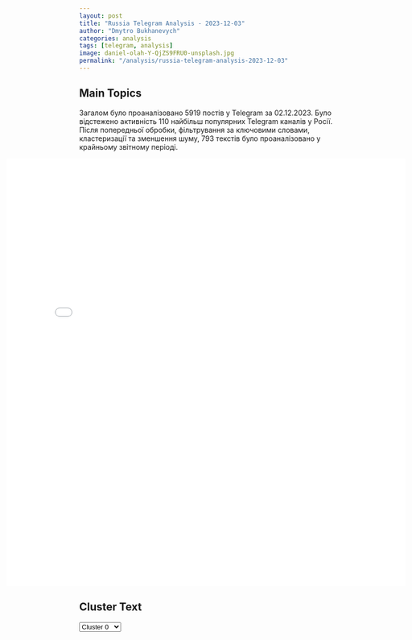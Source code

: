 ```yaml
---
layout: post
title: "Russia Telegram Analysis - 2023-12-03"
author: "Dmytro Bukhanevych"
categories: analysis
tags: [telegram, analysis]
image: daniel-olah-Y-QjZS9FRU0-unsplash.jpg
permalink: "/analysis/russia-telegram-analysis-2023-12-03"
---
```


<style>
    /* Adjusting iframe-container styles */
    .wide-iframe-container {
        width: calc(100% + 30vw);  /* Extending the width */
        margin-left: -15vw;       /* Negative margin to push to the left */
        overflow: hidden;         /* In case the iframe content spills over */
    }

    .wide-iframe-container iframe {
        width: 100%;  /* Making the iframe take the full width of its container */
        border: none; /* Removing any borders from the iframe */
    }

    /* Toggle mechanism */
    .hidden {
        display: none;
    }
    
    .show-content-target:checked + .show-content {
        display: block;
    }
</style>

<h2>Main Topics</h2>
<p>Загалом було проаналізовано 5919 постів у Telegram за 02.12.2023. Було відстежено активність 110 найбільш популярних Telegram каналів у Росії. Після попередньої обробки, фільтрування за ключовими словами, кластеризації та зменшення шуму, 793 текстів було проаналізовано у крайньому звітному періоді.</p>
<!-- Embedding Main Plotly Visualization -->
<div class="wide-iframe-container">
    <iframe src="{{site.baseurl}}/visualizations/2023-12-03/fig_topics_time.html" height="850"></iframe>
</div>


<h2>Cluster Text</h2>

<!-- Dropdown to select a cluster -->
<select id="clusterSelector" onchange="displayClusterText()">
<option value="0">Cluster 0</option><option value="1">Cluster 1</option><option value="2">Cluster 2</option><option value="3">Cluster 3</option><option value="4">Cluster 4</option><option value="5">Cluster 5</option><option value="6">Cluster 6</option><option value="7">Cluster 7</option><option value="8">Cluster 8</option><option value="9">Cluster 9</option><option value="10">Cluster 10</option><option value="11">Cluster 11</option><option value="12">Cluster 12</option><option value="13">Cluster 13</option><option value="14">Cluster 14</option><option value="15">Cluster 15</option><option value="16">Cluster 16</option>
</select>

<!-- Display area for the selected cluster's text -->
<div id="clusterTextDisplay" class="hidden"></div>

<script type="text/javascript">
    var clusterDetails = {"0": "<b>Total Posts:</b> 91<br><b>Date:</b> 2023-12-02 11:05:17+00:00<br><b>Author:</b> cbpub<br><b>Link:</b> https://t.me/s/Cbpub/45693<br><b>Subscribers:</b> 621906<br><b>Text:</b> \u0422\u0435\u043a\u0441\u0442: \u0417\u0440\u0430\u0434\u0430. \u0412\u0441\u0435 \u0431\u043e\u043b\u044c\u0448\u0435 \u0440\u0430\u0437\u0433\u043e\u0432\u043e\u0440\u043e\u0432 \u043e \u043f\u0435\u0440\u0435\u0433\u043e\u0432\u043e\u0440\u0430\u0445, \u0438 \u0432\u0441\u0435 \u0431\u043e\u043b\u044c\u0448\u0435 \u0432\u043e\u043f\u0440\u043e\u0441\u043e\u0432 \u043a \u0443\u043a\u0440\u0430\u0438\u043d\u0441\u043a\u043e\u0439 \u0432\u043b\u0430\u0441\u0442\u0438. \u041a\u0430\u043a \u043e\u043a\u0430\u0437\u0430\u043b\u043e\u0441\u044c \u0434\u043e \u043d\u0430\u0447\u0430\u043b\u043e \u043a\u043e\u043d\u0442\u0440\u043d\u0430\u0441\u0442\u0443\u043f\u043b\u0435\u043d\u0438\u0435, \u0423\u043a\u0440\u0430\u0438\u043d\u0435 \u043f\u0440\u0435\u0434\u043b\u0430\u0433\u0430\u043b\u0438 \u043e\u0447\u0435\u043d\u044c \u0441\u043b\u0430\u0434\u043a\u0438\u0435 \u0443\u0441\u043b\u043e\u0432\u0438\u044f \u0432 \u043f\u0435\u0440\u0435\u0433\u043e\u0432\u043e\u0440\u0430\u0445. \u041d\u043e \u0417\u0435\u043b\u0435\u043d\u0441\u043a\u0438\u0439  \u043f\u043e\u0432\u0435\u0440\u0438\u043b \u0432 \u0441\u0435\u0431\u044f \u0438 \u043e\u0442 \u0432\u0441\u0435\u0433\u043e \u043e\u0442\u043a\u0430\u0437\u0430\u043b\u0441\u044f. \u0418 \u0442\u0435\u043f\u0435\u0440\u044c \u043f\u043e\u0441\u043b\u0435 \u043e\u0433\u0440\u043e\u043c\u043d\u044b\u0445 \u043f\u043e\u0442\u0435\u0440\u044c \u0412\u0421\u0423,  \u043f\u043e\u0437\u0438\u0446\u0438\u0438 \u0432 \u043f\u0435\u0440\u0435\u0433\u043e\u0432\u043e\u0440\u0430\u0445 \u043f\u0440\u043e\u0441\u0435\u043b\u0438 \u0432 \u0440\u0430\u0437\u044b. \u0427\u0442\u043e \u0442\u0443\u0442 \u0441\u043a\u0430\u0437\u0430\u0442\u044c , \u0417\u0435\u043b\u0435\u043d\u0441\u043a\u0438\u0439 \u043e\u0434\u043d\u043e\u0437\u043d\u0430\u0447\u043d\u043e \"\u0433\u0435\u043d\u0438\u0439\"", "1": "<b>Total Posts:</b> 49<br><b>Date:</b> 2023-12-02 02:40:34+00:00<br><b>Author:</b> solovievlive<br><b>Link:</b> https://t.me/s/SolovievLive/225297<br><b>Subscribers:</b> 1282762<br><b>Text:</b> \u0422\u0435\u043a\u0441\u0442: \u2757\ufe0f\u0420\u0430\u0441\u0447\u0435\u0442 \u043f\u0440\u043e\u0442\u0438\u0432\u043e\u0442\u0430\u043d\u043a\u043e\u0432\u043e\u0433\u043e \u043e\u0440\u0443\u0434\u0438\u044f \u00ab\u0420\u0430\u043f\u0438\u0440\u0430\u00bb \u0443\u043d\u0438\u0447\u0442\u043e\u0436\u0438\u043b \u0437\u0430\u043c\u0430\u0441\u043a\u0438\u0440\u043e\u0432\u0430\u043d\u043d\u044b\u0439 \u043e\u043f\u043e\u0440\u043d\u044b\u0439 \u043f\u0443\u043d\u043a\u0442 \u0412\u0421\u0423 \u043d\u0430 \u041a\u0443\u043f\u044f\u043d\u0441\u043a\u043e\u043c \u043d\u0430\u043f\u0440\u0430\u0432\u043b\u0435\u043d\u0438\u0438\u0412\u043e\u0435\u043d\u043d\u043e\u0441\u043b\u0443\u0436\u0430\u0449\u0438\u0435 \u0440\u0430\u0437\u0432\u0435\u0434\u044b\u0432\u0430\u0442\u0435\u043b\u044c\u043d\u044b\u0445 \u043f\u043e\u0434\u0440\u0430\u0437\u0434\u0435\u043b\u0435\u043d\u0438\u0439 \u0433\u0440\u0443\u043f\u043f\u0438\u0440\u043e\u0432\u043a\u0438 \u0432\u043e\u0439\u0441\u043a \u00ab\u0417\u0430\u043f\u0430\u0434\u00bb \u043f\u0440\u0438 \u043f\u043e\u043c\u043e\u0449\u0438 \u0431\u0435\u0441\u043f\u0438\u043b\u043e\u0442\u043d\u044b\u0445 \u043b\u0435\u0442\u0430\u0442\u0435\u043b\u044c\u043d\u044b\u0445 \u0430\u043f\u043f\u0430\u0440\u0430\u0442\u043e\u0432 \u043e\u0431\u043d\u0430\u0440\u0443\u0436\u0438\u043b\u0438 \u0443\u043a\u0440\u0435\u043f\u043b\u0435\u043d\u0438\u044f \u043f\u0440\u043e\u0442\u0438\u0432\u043d\u0438\u043a\u0430.\u0410\u0440\u0442\u0438\u043b\u043b\u0435\u0440\u0438\u0441\u0442\u044b \u043f\u0440\u043e\u0438\u0437\u0432\u0435\u043b\u0438 \u0441\u0435\u0440\u0438\u044e \u0432\u044b\u0441\u0442\u0440\u0435\u043b\u043e\u0432, \u0432 \u0445\u043e\u0434\u0435 \u043a\u043e\u0442\u043e\u0440\u043e\u0439 \u043e\u043f\u043e\u0440\u043d\u044b\u0439 \u043f\u0443\u043d\u043a\u0442 \u043f\u0440\u043e\u0442\u0438\u0432\u043d\u0438\u043a\u0430 \u0431\u044b\u043b \u0443\u043d\u0438\u0447\u0442\u043e\u0436\u0435\u043d.", "2": "<b>Total Posts:</b> 26<br><b>Date:</b> 2023-12-02 12:33:35+00:00<br><b>Author:</b> tvrain<br><b>Link:</b> https://t.me/s/tvrain/72651<br><b>Subscribers:</b> 414918<br><b>Text:</b> \u0422\u0435\u043a\u0441\u0442: \u0412\u043a\u043b\u044e\u0447\u0430\u0439\u0442\u0435 \u0414\u043e\u0436\u0434\u044c. \u041d\u043e\u0432\u043e\u0441\u0442\u0438 \u0441\u0443\u0431\u0431\u043e\u0442\u044b \u0440\u0430\u0441\u0441\u043a\u0430\u0437\u0430\u043b\u0430 \u0412\u0430\u043b\u0435\u0440\u0438\u044f \u0420\u0430\u0442\u043d\u0438\u043a\u043e\u0432\u0430. \u0412 \u044d\u0442\u043e\u043c \u0432\u044b\u043f\u0443\u0441\u043a\u0435:\ud83d\udd39\u0412\u043b\u0430\u0434\u0438\u043c\u0438\u0440 \u041f\u0443\u0442\u0438\u043d \u0432\u043a\u043b\u044e\u0447\u0438\u043b \u0432 \u0441\u043e\u0441\u0442\u0430\u0432 \u0421\u041f\u0427 \u0434\u043e\u043d\u043e\u0441\u0447\u0438\u043a\u0430 \u0410\u043b\u0435\u043a\u0441\u0430\u043d\u0434\u0440\u0430 \u0418\u043e\u043d\u043e\u0432\u0430.\ud83d\udd39\u041d\u0430 \u0437\u0430\u0445\u0432\u0430\u0447\u0435\u043d\u043d\u043e\u0439 \u0420\u0424 \u0417\u0430\u043f\u043e\u0440\u043e\u0436\u0441\u043a\u043e\u0439 \u0410\u042d\u0421 \u043f\u0440\u043e\u0438\u0437\u043e\u0448\u0435\u043b \u043f\u043e\u043b\u043d\u044b\u0439 \u0431\u043b\u044d\u043a\u0430\u0443\u0442 \u0438 \u0432\u043e\u0437\u043d\u0438\u043a\u043b\u0430 \u0443\u0433\u0440\u043e\u0437\u0430 \u0440\u0430\u0434\u0438\u0430\u0446\u0438\u043e\u043d\u043d\u043e\u0439 \u0430\u0432\u0430\u0440\u0438\u0438. \ud83d\udd39\u0412 \u041f\u0435\u0442\u0435\u0440\u0431\u0443\u0440\u0433\u0435 \u0441\u0443\u0434 \u043e\u0448\u0442\u0440\u0430\u0444\u043e\u0432\u0430\u043b \u0442\u0435\u043b\u0435\u043a\u0430\u043d\u0430\u043b Aiva \u0437\u0430 \u043f\u043e\u043a\u0430\u0437 \u043a\u043b\u0438\u043f\u0430 \u0421\u0435\u0440\u0433\u0435\u044f \u041b\u0430\u0437\u0430\u0440\u0435\u0432\u0430 \u00ab\u0422\u0430\u043a \u043a\u0440\u0430\u0441\u0438\u0432\u043e\u00bb.\ud83d\udd39\u0412 \u041c\u043e\u0441\u043a\u0432\u0435 \u043f\u043e\u043b\u0438\u0446\u0438\u044f \u0443\u0441\u0442\u0440\u043e\u0438\u043b\u0430 \u043e\u0431\u043b\u0430\u0432\u044b \u043d\u0430 \u041b\u0413\u0411\u0422-\u0444\u0440\u0435\u043d\u0434\u043b\u0438 \u043c\u0435\u0440\u043e\u043f\u0440\u0438\u044f\u0442\u0438\u044f\u0445.", "3": "<b>Total Posts:</b> 59<br><b>Date:</b> 2023-12-02 04:37:03+00:00<br><b>Author:</b> ostashkonews<br><b>Link:</b> https://t.me/s/OstashkoNews/108432<br><b>Subscribers:</b> 357529<br><b>Text:</b> \u0422\u0435\u043a\u0441\u0442: \ud83d\ude02\u0413\u043e\u0440\u0434\u043e\u043d* \u0432\u0434\u0440\u0443\u0433 \u043d\u0430\u0447\u0430\u043b \u0440\u0443\u0431\u0438\u0442\u044c \u043f\u0440\u0430\u0432\u0434\u0443-\u043c\u0430\u0442\u043a\u0443 \u043e \u043c\u043e\u0449\u0438 \u0420\u043e\u0441\u0441\u0438\u0438 \u0438 \u043f\u043e\u0440\u0430\u0436\u0435\u043d\u0438\u0438 \u0423\u043a\u0440\u0430\u0438\u043d\u044b\u0423\u043a\u0440\u0430\u0438\u043d\u0441\u043a\u0438\u0439 \u0436\u0443\u0440\u043d\u0430\u043b\u0438\u0441\u0442, \u0440\u0430\u043d\u0435\u0435 \u043f\u043e\u043b\u0438\u0432\u0430\u0432\u0448\u0438\u0439 \u0440\u043e\u0441\u0441\u0438\u044f\u043d \u0433\u0440\u044f\u0437\u044c\u044e \u0438 \u043e\u0442\u0431\u0438\u0432\u0430\u0432\u0448\u0438\u0439 \u043d\u0430\u043f\u0430\u0434\u043a\u0438 \u0410\u0440\u0435\u0441\u0442\u043e\u0432\u0438\u0447\u0430 \u043d\u0430 \u0417\u0435\u043b\u0435\u043d\u0441\u043a\u043e\u0433\u043e, \u0440\u0435\u0448\u0438\u043b \u0432\u0434\u0440\u0443\u0433 \u0441\u0430\u043c \u043f\u043e\u0434\u0430\u0442\u044c\u0441\u044f \u0432 \u043e\u043f\u043f\u043e\u0437\u0438\u0446\u0438\u044e. \u041e\u043d \u043f\u0440\u043e\u043a\u043e\u043c\u043c\u0435\u043d\u0442\u0438\u0440\u043e\u0432\u0430\u043b (\u043f\u043e\u0447\u0435\u043c\u0443-\u0442\u043e \u043d\u0430 \u043d\u0435\u043d\u0430\u0432\u0438\u0441\u0442\u043d\u043e\u043c \u0440\u0443\u0441\u0441\u043a\u043e\u043c) \u0437\u0430\u044f\u0432\u043b\u0435\u043d\u0438\u0435 \u0410\u0440\u0430\u0445\u0430\u043c\u0438\u0438 \u043e \u043f\u0435\u0440\u0435\u0433\u043e\u0432\u043e\u0440\u0430\u0445 \u0441 \u0420\u0424 \u0432 \u0421\u0442\u0430\u043c\u0431\u0443\u043b\u0435 \u0438 \u043f\u043e\u0434\u0442\u0432\u0435\u0440\u0434\u0438\u043b, \u0447\u0442\u043e \u043f\u043e\u0434\u043f\u0438\u0441\u044b\u0432\u0430\u0442\u044c \u043c\u0438\u0440 \u0441 \u0420\u043e\u0441\u0441\u0438\u0435\u0439 \u043d\u0430\u0434\u043e \u0431\u044b\u043b\u043e \u043d\u0430 \u0442\u0435\u0445 \u0443\u0441\u043b\u043e\u0432\u0438\u044f\u0445, \u0447\u0442\u043e \u043f\u0440\u0435\u0434\u043b\u0430\u0433\u0430\u043b\u0430 \u041c\u043e\u0441\u043a\u0432\u0430 \u0432 2022 \u0433\u043e\u0434\u0443.\ud83d\udcdd\u00ab\u0421\u0430\u043d\u043a\u0446\u0438\u0438 \u043d\u0435 \u0440\u0430\u0431\u043e\u0442\u0430\u044e\u0442. \u041d\u0435 \u043c\u043e\u0436\u0435\u0442 \u0441\u0442\u0440\u0430\u043d\u0430-\u0430\u0433\u0440\u0435\u0441\u0441\u043e\u0440 \u043f\u043e\u043b\u0443\u0447\u0430\u0442\u044c \u043e\u0442 \u043d\u0435\u0444\u0442\u0438 \u0438 \u0433\u0430\u0437\u0430 600 \u043c\u043b\u0440\u0434 \u0434\u043e\u043b\u043b\u0430\u0440\u043e\u0432 \u0432 \u0433\u043e\u0434. \u041a\u043e\u043d\u0442\u0440\u043d\u0430\u0441\u0442\u0443\u043f\u043b\u0435\u043d\u0438\u0435 \u043d\u0430\u043c \u043d\u0435 \u0443\u0434\u0430\u043b\u043e\u0441\u044c. \u0417\u0430\u043f\u0430\u0434 \u0441\u043a\u0430\u0436\u0435\u0442, \u0438\u0434\u0438\u0442\u0435 \u0434\u043e\u0433\u043e\u0432\u0430\u0440\u0438\u0432\u0430\u0439\u0442\u0435\u0441\u044c \u0441 \u0440\u0443\u0441\u0441\u043a\u0438\u043c\u0438. \u0410 \u041d\u0410\u0422\u041e? \u0414\u0430 \u043a\u0430\u043a\u043e\u0435 \u041d\u0410\u0422\u041e. \u0410 \u0415\u0432\u0440\u043e\u0441\u043e\u044e\u0437? \u0414\u0430 \u043a\u0430\u043a\u043e\u0439 \u0415\u0432\u0440\u043e\u0441\u043e\u044e\u0437. \u041e\u043d\u0438 \u0447\u0442\u043e, \u0433\u043e\u0440\u044f\u0442 \u0436\u0435\u043b\u0430\u043d\u0438\u0435\u043c \u043d\u0430\u0441 \u043f\u0440\u0438\u043d\u044f\u0442\u044c \u0442\u0443\u0434\u0430? \u042f \u0441\u043b\u044b\u0448\u0443 \u0442\u043e\u043b\u044c\u043a\u043e \u0440\u0430\u0437\u0433\u043e\u0432\u043e\u0440\u044b. \u041c\u044b \u0436\u0435 \u043d\u0430 \u041c\u0430\u0439\u0434\u0430\u043d \u0432\u044b\u0445\u043e\u0434\u0438\u043b\u0438 \u0432 2013-2014 \u0433\u043e\u0434\u0443 \u0437\u0430 \u0435\u0432\u0440\u043e\u043f\u0435\u0439\u0441\u043a\u0443\u044e \u0430\u0441\u0441\u043e\u0446\u0438\u0430\u0446\u0438\u044e. \u0422\u0430\u043a \u0433\u0434\u0435 \u0436\u0435 \u043e\u043d\u0430?\u00bb, \u2013 \u043d\u0435\u0433\u043e\u0434\u0443\u0435\u0442 \u043f\u0440\u043e\u043f\u0430\u0433\u0430\u043d\u0434\u0438\u0441\u0442.\u0413\u043e\u0440\u0434\u043e\u043d \u043e\u0442\u043c\u0435\u0442\u0438\u043b, \u0447\u0442\u043e \u0432\u0441\u0435 \u0443\u043f\u0438\u0440\u0430\u0435\u0442\u0441\u044f \u0432 \u043f\u0440\u043e\u0432\u0430\u043b\u0435\u043d\u043d\u044b\u0439 \u043a\u043e\u043d\u0442\u0440\u043d\u0430\u0441\u0442\u0443\u043f, \u0438 \u0442\u0435\u043f\u0435\u0440\u044c \u0417\u0430\u043f\u0430\u0434 \u0431\u0443\u0434\u0435\u0442 \u0443\u0440\u0435\u0437\u0430\u0442\u044c \u0443\u043a\u0440\u0430\u0438\u043d\u0446\u0430\u043c \u043f\u043e\u043c\u043e\u0449\u044c, \u0447\u0442\u043e\u0431\u044b \u0432\u044b\u043d\u0443\u0434\u0438\u0442\u044c \u0438\u0445 \u043f\u043e\u0439\u0442\u0438 \u043d\u0430 \u043f\u0435\u0440\u0435\u0433\u043e\u0432\u043e\u0440\u044b. \u041e\u0434\u043d\u043e\u0432\u0440\u0435\u043c\u0435\u043d\u043d\u043e \u0441 \u044d\u0442\u0438\u043c \u0420\u043e\u0441\u0441\u0438\u044f, \u044f\u043a\u043e\u0431\u044b, \u043f\u043e\u0434\u043a\u0443\u043f\u0430\u0435\u0442 \u0437\u0430\u043f\u0430\u0434\u043d\u044b\u0445 \u043f\u043e\u043b\u0438\u0442\u0438\u043a\u043e\u0432, \u0440\u0430\u0441\u043a\u0430\u043b\u044b\u0432\u0430\u0435\u0442 \u0443\u043a\u0440\u0430\u0438\u043d\u0441\u043a\u043e\u0435 \u043e\u0431\u0449\u0435\u0441\u0442\u0432\u043e \u0438 \u043d\u0430\u0440\u0430\u0449\u0438\u0432\u0430\u0435\u0442 \u0412\u041f\u041a.\ud83e\udd21\u041f\u0435\u0440\u0435\u043e\u0431\u0443\u0432\u043a\u0430 \u043e\u0434\u043d\u043e\u0433\u043e \u0438\u0437 \u043a\u043b\u044e\u0447\u0435\u0432\u044b\u0445 \u043f\u0440\u043e\u043f\u0430\u0433\u0430\u043d\u0434\u0438\u0441\u0442\u043e\u0432 \u041a\u0438\u0435\u0432\u0430 \u0433\u043e\u0432\u043e\u0440\u0438\u0442 \u043e \u0442\u043e\u043c, \u0447\u0442\u043e \u0417\u0435\u043b\u0435\u043d\u0441\u043a\u0438\u0439 \u043f\u043e\u0441\u0442\u0435\u043f\u0435\u043d\u043d\u043e \u043e\u0441\u0442\u0430\u0435\u0442\u0441\u044f \u0432 \u043f\u043e\u043b\u043d\u043e\u043c \u043e\u0434\u0438\u043d\u043e\u0447\u0435\u0441\u0442\u0432\u0435. \u041f\u043e\u043a\u0430 \u043e\u043d \u0443\u043d\u0438\u0447\u0442\u043e\u0436\u0430\u0435\u0442 \u0441\u0432\u043e\u0438\u0445 \u043f\u043e\u043b\u0438\u0442\u0438\u0447\u0435\u0441\u043a\u0438\u0445 \u043e\u043f\u043f\u043e\u043d\u0435\u043d\u0442\u043e\u0432, \u0435\u0433\u043e \u0441\u043e\u0431\u0441\u0442\u0432\u0435\u043d\u043d\u044b\u0435 \u0441\u043e\u044e\u0437\u043d\u0438\u043a\u0438 \u0431\u044c\u044e\u0442 \u043d\u0430\u0440\u043a\u043e\u043c\u0430\u043d\u0443 \u0432 \u0441\u043f\u0438\u043d\u0443, \u043f\u043e\u043d\u0438\u043c\u0430\u044f, \u0447\u0442\u043e \u0442\u043e\u0442 \u043f\u043e\u0442\u0435\u0440\u044f\u043b \u0441\u0432\u044f\u0437\u044c \u0441 \u0440\u0435\u0430\u043b\u044c\u043d\u044b\u043c \u043c\u0438\u0440\u043e\u043c. \u041c\u043e\u0436\u043d\u043e \u043d\u0435 \u0441\u043e\u043c\u043d\u0435\u0432\u0430\u0442\u044c\u0441\u044f, \u0447\u0442\u043e \u0413\u043e\u0440\u0434\u043e\u043d \u0432\u0441\u043a\u043e\u0440\u0435 \u043f\u043e\u043a\u0438\u043d\u0435\u0442 \u0423\u043a\u0440\u0430\u0438\u043d\u0443 \u0438 \u043e\u0442\u043f\u0440\u0430\u0432\u0438\u0442\u0441\u044f \u043a\u0443\u0434\u0430-\u043d\u0438\u0431\u0443\u0434\u044c \u0432 \u0412\u0430\u0448\u0438\u043d\u0433\u0442\u043e\u043d, \u043a \u0410\u0440\u0435\u0441\u0442\u043e\u0432\u0438\u0447\u0443 \u2013 \u0435\u0441\u043b\u0438, \u043a\u043e\u043d\u0435\u0447\u043d\u043e, \u0417\u0435\u043b\u0435\u043d\u0441\u043a\u0438\u0439 \u043d\u0435 \u0441\u043a\u043b\u0435\u0438\u0442 \u043b\u0430\u0441\u0442\u044b \u0440\u0430\u043d\u044c\u0448\u0435.*\u043f\u0440\u0438\u0437\u043d\u0430\u043d \u0438\u043d\u043e\u0430\u0433\u0435\u043d\u0442\u043e\u043c \u0432 \u0420\u0424\u041e\u0441\u0442\u0430\u0448\u043a\u043e! \u0412\u0430\u0436\u043d\u043e\u0435 - \u043f\u043e\u0434\u043f\u0438\u0448\u0438\u0441\u044c", "4": "<b>Total Posts:</b> 17<br><b>Date:</b> 2023-12-02 15:49:47+00:00<br><b>Author:</b> russianonwars<br><b>Link:</b> https://t.me/s/russianonwars/24520<br><b>Subscribers:</b> 376784<br><b>Text:</b> \u0422\u0435\u043a\u0441\u0442: \u2757\ufe0f\u0421\u0438\u043b\u044b \u041f\u0412\u041e \u0443\u043d\u0438\u0447\u0442\u043e\u0436\u0438\u043b\u0438 \u043d\u0430\u0434 \u0410\u0437\u043e\u0432\u0441\u043a\u0438\u043c \u043c\u043e\u0440\u0435\u043c \u0434\u0432\u0435 \u0443\u043a\u0440\u0430\u0438\u043d\u0441\u043a\u0438\u0435 \u0440\u0430\u043a\u0435\u0442\u044b \u0421-200, \u043f\u0435\u0440\u0435\u043e\u0431\u043e\u0440\u0443\u0434\u043e\u0432\u0430\u043d\u043d\u044b\u0435 \u0434\u043b\u044f \u043f\u043e\u0440\u0430\u0436\u0435\u043d\u0438\u044f \u043d\u0430\u0437\u0435\u043c\u043d\u044b\u0445 \u0446\u0435\u043b\u0435\u0439 \u2014 \u041c\u0438\u043d\u043e\u0431\u043e\u0440\u043e\u043d\u044b \u0420\u0424", "5": "<b>Total Posts:</b> 33<br><b>Date:</b> 2023-12-02 06:41:06+00:00<br><b>Author:</b> prigozhin_2023_tg<br><b>Link:</b> https://t.me/s/prigozhin_2023_tg/5297<br><b>Subscribers:</b> 333073<br><b>Text:</b> \u0422\u0435\u043a\u0441\u0442: \u0410\u0440\u043c\u0438\u044f \u0420\u043e\u0441\u0441\u0438\u0438 \u043d\u0430\u0441\u0442\u0443\u043f\u0430\u0435\u0442 \u043f\u043e\u0447\u0442\u0438 \u043d\u0430 \u0432\u0441\u0435\u0445 \u0443\u0447\u0430\u0441\u0442\u043a\u0430\u0445 \u0444\u0440\u043e\u043d\u0442\u0430: \u0413\u0435\u043d\u0448\u0442\u0430\u0431 \u0412\u0421\u0423 \u043d\u0430\u0447\u0430\u043b \u043f\u0440\u0438\u0437\u043d\u0430\u0432\u0430\u0442\u044c \u043f\u0440\u043e\u0432\u0430\u043b \u0441\u0432\u043e\u0435\u0433\u043e \u043a\u043e\u043d\u0442\u0440\u043d\u0430\u0441\u0442\u0443\u043f\u0430 \u0438 \u043f\u043e\u0442\u0435\u0440\u044e \u0438\u043d\u0438\u0446\u0438\u0430\u0442\u0438\u0432\u044b \u27a1\ufe0f\u041d\u0430 \u041a\u0443\u043f\u044f\u043d\u0441\u043a\u043e\u043c \u043d\u0430\u043f\u0440\u0430\u0432\u043b\u0435\u043d\u0438\u0438 \u0412\u0421 \u0420\u0424 \u0432\u0435\u043b\u0438 \u0448\u0442\u0443\u0440\u043c\u043e\u0432\u044b\u0435 \u0434\u0435\u0439\u0441\u0442\u0432\u0438\u044f \u0432 \u0440\u0430\u0439\u043e\u043d\u0435 \u0421\u0438\u043d\u044c\u043a\u043e\u0432\u043a\u0438 \u0425\u0430\u0440\u044c\u043a\u043e\u0432\u0441\u043a\u043e\u0439 \u043e\u0431\u043b\u0430\u0441\u0442\u0438 \u0438 \u0421\u0442\u0435\u043b\u044c\u043c\u0430\u0445\u043e\u0432\u043a\u0438 (\u041b\u041d\u0420), \u0441\u043e\u0432\u0435\u0440\u0448\u0438\u0432 9 \u0430\u0442\u0430\u043a.\u27a1\ufe0f\u041d\u0430 \u041b\u0438\u043c\u0430\u043d\u0441\u043a\u043e\u043c \u043d\u0430\u043f\u0440\u0430\u0432\u043b\u0435\u043d\u0438\u0438 \u0440\u043e\u0441\u0441\u0438\u0439\u0441\u043a\u0438\u0435 \u0432\u043e\u0439\u0441\u043a\u0430 \u043f\u0440\u043e\u0432\u0435\u043b\u0438 7 \u0430\u0442\u0430\u043a, \u0432\u0435\u0434\u044f \u0448\u0442\u0443\u0440\u043c\u043e\u0432\u044b\u0435 \u0434\u0435\u0439\u0441\u0442\u0432\u0438\u044f \u0432 \u0440\u0430\u0439\u043e\u043d\u0435 \u0421\u0435\u0440\u0435\u0431\u0440\u044f\u043d\u0441\u043a\u043e\u0433\u043e \u043b\u0435\u0441\u043d\u0438\u0447\u0435\u0441\u0442\u0432\u0430 (\u041b\u041d\u0420).\u27a1\ufe0f\u041d\u0430 \u0411\u0430\u0445\u043c\u0443\u0442\u0441\u043a\u043e\u043c \u043d\u0430\u043f\u0440\u0430\u0432\u043b\u0435\u043d\u0438\u0438 \u0430\u0440\u043c\u0438\u044f \u0420\u043e\u0441\u0441\u0438\u0438 \u043f\u0440\u043e\u0432\u0435\u043b\u0430 18 \u0430\u0442\u0430\u043a, \u0432\u0435\u0434\u044f \u0448\u0442\u0443\u0440\u043c\u043e\u0432\u044b\u0435 \u0434\u0435\u0439\u0441\u0442\u0432\u0438\u044f \u0432 \u0440\u0430\u0439\u043e\u043d\u0430\u0445 \u0413\u0440\u0438\u0433\u043e\u0440\u043e\u0432\u043a\u0438, \u0411\u043e\u0433\u0434\u0430\u043d\u043e\u0432\u043a\u0438, \u0418\u0432\u0430\u043d\u043e\u0432\u0441\u043a\u043e\u0433\u043e, \u041a\u043b\u0435\u0449\u0435\u0435\u0432\u043a\u0438 \u0438 \u0410\u043d\u0434\u0440\u0435\u0435\u0432\u043a\u0438 (\u0414\u041d\u0420).\u27a1\ufe0f\u041d\u0430 \u0410\u0432\u0434\u0435\u0435\u0432\u0441\u043a\u043e\u043c \u043d\u0430\u043f\u0440\u0430\u0432\u043b\u0435\u043d\u0438\u0438 \u0440\u0443\u0441\u0441\u043a\u0438\u0435 \u0432\u0435\u043b\u0438 \u0448\u0442\u0443\u0440\u043c\u043e\u0432\u044b\u0435 \u0434\u0435\u0439\u0441\u0442\u0432\u0438\u044f \u044e\u0436\u043d\u0435\u0435 \u041d\u043e\u0432\u043e\u043a\u0430\u043b\u0438\u043d\u043e\u0432\u043e\u0433\u043e, \u0421\u0442\u0435\u043f\u043d\u043e\u0433\u043e, \u0410\u0432\u0434\u0435\u0435\u0432\u043a\u0438, \u0421\u0435\u0432\u0435\u0440\u043d\u043e\u0433\u043e, \u041f\u0435\u0440\u0432\u043e\u043c\u0430\u0439\u0441\u043a\u043e\u0433\u043e \u0414\u043e\u043d\u0435\u0446\u043a\u043e\u0439 \u043e\u0431\u043b\u0430\u0441\u0442\u0438, \u043f\u0440\u0435\u0434\u043f\u0440\u0438\u043d\u044f\u0432 16 \u0430\u0442\u0430\u043a.\u27a1\ufe0f\u041d\u0430 \u041c\u0430\u0440\u044c\u0438\u043d\u0441\u043a\u043e\u043c \u043d\u0430\u043f\u0440\u0430\u0432\u043b\u0435\u043d\u0438\u0438 \u0412\u0421 \u0420\u0424, \u043f\u0440\u0438 \u043f\u043e\u0434\u0434\u0435\u0440\u0436\u043a\u0435 \u0430\u0432\u0438\u0430\u0446\u0438\u0438, \u0432\u0435\u043b\u0438 \u0448\u0442\u0443\u0440\u043c\u043e\u0432\u044b\u0435 \u0434\u0435\u0439\u0441\u0442\u0432\u0438\u044f \u0432 \u0440\u0430\u0439\u043e\u043d\u0435 \u041d\u043e\u0432\u043e\u043c\u0438\u0445\u0430\u0439\u043b\u043e\u0432\u043a\u0438.\u27a1\ufe0f\u041d\u0430 \u0417\u0430\u043f\u043e\u0440\u043e\u0436\u0441\u043a\u043e\u043c \u043d\u0430\u043f\u0440\u0430\u0432\u043b\u0435\u043d\u0438\u0438 \u0440\u043e\u0441\u0441\u0438\u0439\u0441\u043a\u0438\u0435 \u0432\u043e\u0439\u0441\u043a\u0430 10 \u0440\u0430\u0437 \u0430\u0442\u0430\u043a\u043e\u0432\u0430\u043b\u0438, \u0441\u0442\u0440\u0435\u043c\u044f\u0441\u044c \u0432\u043e\u0441\u0441\u0442\u0430\u043d\u043e\u0432\u0438\u0442\u044c \u0443\u0442\u0440\u0430\u0447\u0435\u043d\u043d\u043e\u0435 \u043f\u043e\u043b\u043e\u0436\u0435\u043d\u0438\u0435 \u0432 \u0440\u0430\u0439\u043e\u043d\u0430\u0445 \u0420\u043e\u0431\u043e\u0442\u0438\u043d\u043e \u0438 \u0437\u0430\u043f\u0430\u0434\u043d\u0435\u0435 \u0412\u0435\u0440\u0431\u043e\u0432\u043e\u0433\u043e \u0417\u0430\u043f\u043e\u0440\u043e\u0436\u0441\u043a\u043e\u0439 \u043e\u0431\u043b\u0430\u0441\u0442\u0438.\u041f\u0440\u0438\u0433\u043e\u0436\u0438\u043d 2023 \u2705 \u2014 \u041f\u043e\u0434\u043f\u0438\u0441\u0430\u0442\u044c\u0441\u044f", "6": "<b>Total Posts:</b> 31<br><b>Date:</b> 2023-12-02 18:38:02+00:00<br><b>Author:</b> swodki<br><b>Link:</b> https://t.me/s/swodki/326719<br><b>Subscribers:</b> 254665<br><b>Text:</b> \u0422\u0435\u043a\u0441\u0442: \u0418\u0437\u0440\u0430\u0438\u043b\u044c \u043f\u0440\u043e\u0434\u043e\u043b\u0436\u0430\u0435\u0442 \u0438\u043d\u0442\u0435\u043d\u0441\u0438\u0432\u043d\u043e \u0431\u043e\u043c\u0431\u0438\u0442\u044c \u0436\u0438\u043b\u044b\u0435 \u043a\u0432\u0430\u0440\u0442\u0430\u043b\u044b \u0421\u0435\u043a\u0442\u043e\u0440\u0430 \u0413\u0430\u0437\u0430. \u0410\u043a\u0442\u0438\u0432\u0438\u0437\u0438\u0440\u043e\u0432\u0430\u043b\u0438\u0441\u044c \u0431\u043e\u0435\u0441\u0442\u043e\u043b\u043a\u043d\u043e\u0432\u0435\u043d\u0438\u044f \u0426\u0410\u0425\u0410\u041b \u0438 \"\u0425\u0435\u0437\u0431\u043e\u043b\u043b\u044b\" \u043d\u0430 \u0433\u0440\u0430\u043d\u0438\u0446\u0435 \u0418\u0437\u0440\u0430\u0438\u043b\u044f \u0438 \u041b\u0438\u0432\u0430\u043d\u0430, \u0442\u0430\u043a\u0436\u0435 \u0443\u0441\u0438\u043b\u0438\u0432\u0430\u044e\u0442\u0441\u044f \u0441\u0442\u043e\u043b\u043a\u043d\u043e\u0432\u0435\u043d\u0438\u044f \u043d\u0430 \u0417\u0430\u043f\u0430\u0434\u043d\u043e\u043c \u0431\u0435\u0440\u0435\u0433\u0443. \u0412 \u0431\u043b\u0438\u0436\u0430\u0439\u0448\u0438\u0435 \u0434\u043d\u0438 \u043e\u0436\u0438\u0434\u0430\u044e\u0442\u0441\u044f \u043d\u043e\u0432\u044b\u0435 \u043f\u043e\u043f\u044b\u0442\u043a\u0438 \u0443\u0434\u0430\u0440\u043e\u0432 \"\u0410\u043d\u0441\u0430\u0440 \u0410\u043b\u043b\u0430\u0445\" \u043f\u043e \u0418\u0437\u0440\u0430\u0438\u043b\u044e\" + \u043d\u043e\u0432\u044b\u0435 \u0430\u0442\u0430\u043a\u0438 \u0438\u0440\u0430\u043d\u0441\u043a\u0438\u0445 \u043f\u0440\u043e\u043a\u0441\u0438 \u0432 \u0421\u0438\u0440\u0438\u0438 \u0438 \u0418\u0440\u0430\u043a\u0435 \u043d\u0430 \u0430\u043c\u0435\u0440\u0438\u043a\u0430\u043d\u0441\u043a\u0438\u0435 \u0431\u0430\u0437\u044b.\u041f\u043e\u043f\u0443\u0442\u043d\u043e \u0432 \u041a\u0430\u0442\u0430\u0440\u0435 \u043f\u0440\u043e\u0434\u043e\u043b\u0436\u0430\u044e\u0442\u0441\u044f \u0437\u0430\u043a\u0440\u044b\u0442\u044b\u0435 \u043a\u043e\u043d\u0441\u0443\u043b\u044c\u0442\u0430\u0446\u0438\u0438 \u043e \u043d\u043e\u0432\u043e\u043c \u043f\u0435\u0440\u0435\u043c\u0438\u0440\u0438\u0438.\u0411\u043e\u0440\u0438\u0441 \u0420\u043e\u0436\u0438\u043d", "7": "<b>Total Posts:</b> 20<br><b>Date:</b> 2023-12-02 20:40:01+00:00<br><b>Author:</b> rus_now_news<br><b>Link:</b> https://t.me/s/rus_now_news/59069<br><b>Subscribers:</b> 236266<br><b>Text:</b> \u0422\u0435\u043a\u0441\u0442: \"\u0418\u041d\u0424\u041b\u042f\u0426\u0418\u042f - \u042d\u0422\u041e \u0412\u0410\u0428\u0410\u0412\u0418\u041d\u0410\u0415\u0441\u043b\u0438 \u043b\u044e\u0434\u0435\u0439 \u0442\u0430\u043a \u0437\u043b\u044f\u0442 \u0432\u044b\u0441\u043e\u043a\u0438\u0435 \u0446\u0435\u043d\u044b, \u043f\u043e\u0447\u0435\u043c\u0443 \u043e\u043d\u0438 \u043f\u0440\u043e\u0434\u043e\u043b\u0436\u0430\u044e\u0442 \u043f\u043e\u043a\u0443\u043f\u0430\u0442\u044c \u0442\u0430\u043a \u043c\u043d\u043e\u0433\u043e \u0434\u043e\u0440\u043e\u0433\u0438\u0445 \u0432\u0435\u0449\u0435\u0439?\"\u0410\u043c\u0435\u0440\u0438\u043a\u0430\u043d\u0441\u043a\u043e\u0435 \u0438\u0437\u0434\u0430\u043d\u0438\u0435 The Atlantic \u043f\u043e\u043f\u0443\u043b\u044f\u0440\u043d\u043e \u043e\u0431\u044a\u044f\u0441\u043d\u044f\u0435\u0442 \u0447\u0438\u0442\u0430\u0442\u0435\u043b\u044f\u043c \u043f\u0440\u0438\u0447\u0438\u043d\u0443 \u0440\u043e\u0441\u0442\u0430 \u0446\u0435\u043d\u041e\u0445\u0440\u0435\u043d\u0435\u0432\u0448\u0438\u0435 \u044d\u043b\u0438\u0442\u0430\u0440\u0438\u0438 \u044d\u0442\u043e \u0444\u0435\u043d\u043e\u043c\u0435\u043d, \u043a\u043e\u0442\u043e\u0440\u044b\u0439 \u043d\u0435 \u0438\u043c\u0435\u0435\u0442 \u0433\u0440\u0430\u043d\u0438\u0446 \ud83d\ude01\ud83d\udc49\u0420\u043e\u0441\u0441\u0438\u044f \u0441\u0435\u0439\u0447\u0430\u0441. \u041f\u043e\u0434\u043f\u0438\u0441\u0430\u0442\u044c\u0441\u044f", "8": "<b>Total Posts:</b> 25<br><b>Date:</b> 2023-12-02 07:47:27+00:00<br><b>Author:</b> mod_russia<br><b>Link:</b> https://t.me/s/mod_russia/33108<br><b>Subscribers:</b> 534826<br><b>Text:</b> \u0422\u0435\u043a\u0441\u0442: \u041a\u043e\u043d\u0441\u0442\u0430\u043d\u0442\u0438\u043d\u0443 \u041c\u043e\u0440\u043e\u0437\u043e\u0432\u0443 21 \u0433\u043e\u0434. \u041e\u043d \u0443\u0440\u043e\u0436\u0435\u043d\u0435\u0446 \u042f\u0440\u043e\u0441\u043b\u0430\u0432\u043b\u044f, \u0443\u0447\u0430\u0441\u0442\u043d\u0438\u043a \u0441\u043f\u0435\u0446\u043e\u043f\u0435\u0440\u0430\u0446\u0438\u0438 (\u0441 \u043f\u0435\u0440\u0432\u044b\u0445 \u0434\u043d\u0435\u0439), \u0441\u0435\u0439\u0447\u0430\u0441 \u043a\u0443\u0440\u0441\u0430\u043d\u0442 \u041c\u0412\u041e\u041a\u0423.\u041d\u0430\u0433\u0440\u0430\u0436\u0434\u0435\u043d \u043e\u0440\u0434\u0435\u043d\u043e\u043c \u041c\u0443\u0436\u0435\u0441\u0442\u0432\u0430 \u0437\u0430 \u0443\u0447\u0430\u0441\u0442\u0438\u0435 \u0432 \u043f\u0435\u0440\u0432\u043e\u043c \u0436\u0435 \u043a\u0440\u0443\u043f\u043d\u043e\u043c \u0448\u0442\u0443\u0440\u043c\u0435 \u00ab\u0437\u0430 \u043b\u0435\u043d\u0442\u043e\u0447\u043a\u043e\u0439\u00bb. \u0418\u0437 \u043d\u0430\u0441\u0435\u043b\u0435\u043d\u043d\u043e\u0433\u043e \u043f\u0443\u043d\u043a\u0442\u0430, \u0433\u0434\u0435 \u043e\u043a\u0430\u0437\u0430\u043b\u043e\u0441\u044c \u0432 \u043e\u043a\u0440\u0443\u0436\u0435\u043d\u0438\u0438 \u043e\u0434\u043d\u043e \u0438\u0437 \u043d\u0430\u0448\u0438\u0445 \u043f\u043e\u0434\u0440\u0430\u0437\u0434\u0435\u043b\u0435\u043d\u0438\u0439, \u043f\u043e\u0441\u043b\u0435 \u0441\u0442\u0440\u0435\u043b\u043a\u043e\u0432\u043e\u0433\u043e \u0431\u043e\u044f \u043d\u0430 \u0440\u0430\u0441\u0441\u0442\u043e\u044f\u043d\u0438\u0438 50 \u043c\u0435\u0442\u0440\u043e\u0432 \u043e\u0442 \u0432\u0440\u0430\u0433\u0430 \u041a\u043e\u043d\u0441\u0442\u0430\u043d\u0442\u0438\u043d\u0443 \u0438 \u0435\u0433\u043e \u0431\u043e\u0435\u0432\u044b\u043c \u0442\u043e\u0432\u0430\u0440\u0438\u0449\u0430\u043c \u0443\u0434\u0430\u043b\u043e\u0441\u044c \u0432\u044b\u0442\u0430\u0449\u0438\u0442\u044c \u043a\u043e\u043c\u0431\u0430\u0442\u0430 \u0438 \u0434\u0440\u0443\u0433\u0438\u0445 \u0431\u043e\u0439\u0446\u043e\u0432, \u0432 \u0442\u043e\u043c \u0447\u0438\u0441\u043b\u0435 \u0440\u0430\u043d\u0435\u043d\u044b\u0445. \u0410 \u043c\u0435\u0434\u0430\u043b\u044c \u00ab\u0417\u0430 \u043e\u0442\u0432\u0430\u0433\u0443\u00bb \u043e\u043d \u043f\u043e\u043b\u0443\u0447\u0438\u043b \u0437\u0430 \u0443\u0441\u043f\u0435\u0448\u043d\u043e\u0435 \u043e\u0442\u0440\u0430\u0436\u0435\u043d\u0438\u0435 \u0430\u0442\u0430\u043a\u0438 \u0412\u0421\u0423 \u043d\u0430 \u043d\u0430\u0431\u043b\u044e\u0434\u0430\u0442\u0435\u043b\u044c\u043d\u044b\u0439 \u043f\u0443\u043d\u043a\u0442. \u041f\u0440\u0438\u0447\u0435\u043c \u043d\u0430 \u044d\u0442\u043e \u0437\u0430\u0434\u0430\u043d\u0438\u0435 \u041a\u043e\u0441\u0442\u044f \u043e\u0442\u043f\u0440\u0430\u0432\u0438\u043b\u0441\u044f \u0434\u043e\u0431\u0440\u043e\u0432\u043e\u043b\u044c\u0446\u0435\u043c, \u043f\u043e\u043c\u043e\u0433\u0430\u0442\u044c \u0442\u043e\u0432\u0430\u0440\u0438\u0449\u0430\u043c: \u00ab\u0412\u0440\u0430\u0433 \u0441 \u0431\u043e\u043b\u044c\u0448\u0438\u043c\u0438 \u043f\u043e\u0442\u0435\u0440\u044f\u043c\u0438 \u0443\u0448\u0435\u043b \u0432 \u0441\u0442\u043e\u0440\u043e\u043d\u0443 \u043c\u0438\u043d\u043d\u043e\u0433\u043e \u043f\u043e\u043b\u044f, \u043e\u0442\u043a\u0443\u0434\u0430 \u043c\u044b \u0435\u0449\u0435 \u0434\u043e\u043b\u0433\u043e \u0441\u043b\u044b\u0448\u0430\u043b\u0438 \u0432\u0437\u0440\u044b\u0432\u044b\u00bb.", "9": "<b>Total Posts:</b> 24<br><b>Date:</b> 2023-12-02 14:01:01+00:00<br><b>Author:</b> opersvodki<br><b>Link:</b> https://t.me/s/opersvodki/18241<br><b>Subscribers:</b> 513061<br><b>Text:</b> \u0422\u0435\u043a\u0441\u0442: \u2757\ufe0f \u0412 \u043f\u0435\u0440\u0438\u043e\u0434 \u0441 25-\u0433\u043e \u043d\u043e\u044f\u0431\u0440\u044f \u043f\u043e 2-\u0435 \u0434\u0435\u043a\u0430\u0431\u0440\u044f 2023 \u0433. \u0412\u0421 \u0420\u0424 \u043d\u0430\u043d\u0435\u0441\u0435\u043d\u044b 27 \u0433\u0440\u0443\u043f\u043f\u043e\u0432\u044b\u0445 \u0443\u0434\u0430\u0440\u043e\u0432 \u0432\u044b\u0441\u043e\u043a\u043e\u0442\u043e\u0447\u043d\u044b\u043c \u043e\u0440\u0443\u0436\u0438\u0435\u043c \u0438 \u0411\u041f\u041b\u0410 \u043f\u043e \u0432\u043e\u0435\u043d\u043d\u043e\u0439 \u0430\u044d\u0440\u043e\u0434\u0440\u043e\u043c\u043d\u043e\u0439 \u0438\u043d\u0444\u0440\u0430\u0441\u0442\u0440\u0443\u043a\u0442\u0443\u0440\u0435, \u0430\u0440\u0441\u0435\u043d\u0430\u043b\u0430\u043c, \u043c\u0435\u0441\u0442\u0430\u043c \u0445\u0440\u0430\u043d\u0435\u043d\u0438\u044f \u0430\u0440\u0442\u0438\u043b\u043b\u0435\u0440\u0438\u0439\u0441\u043a\u0438\u0445 \u0431\u043e\u0435\u043f\u0440\u0438\u043f\u0430\u0441\u043e\u0432, \u0432\u043e\u043e\u0440\u0443\u0436\u0435\u043d\u0438\u044f, \u0432\u043e\u0435\u043d\u043d\u043e\u0439 \u0442\u0435\u0445\u043d\u0438\u043a\u0438 \u0438 \u0431\u0430\u0437\u0430\u043c \u0433\u043e\u0440\u044e\u0447\u0435\u0433\u043e.\u041a\u0440\u043e\u043c\u0435 \u0442\u043e\u0433\u043e, \u043f\u043e\u0440\u0430\u0436\u0430\u043b\u0438\u0441\u044c \u043f\u0443\u043d\u043a\u0442\u044b \u0440\u0430\u0437\u043c\u0435\u0449\u0435\u043d\u0438\u044f \u043f\u043e\u0434\u0440\u0430\u0437\u0434\u0435\u043b\u0435\u043d\u0438\u0439 \u0412\u0421\u0423.\u041d\u0430 \u0414\u043e\u043d\u0435\u0446\u043a\u043e\u043c \u043d\u0430\u043f\u0440\u0430\u0432\u043b\u0435\u043d\u0438\u0438 \u043f\u043e\u0434\u0440\u0430\u0437\u0434\u0435\u043b\u0435\u043d\u0438\u044f \u00ab\u042e\u0436\u043d\u043e\u0439\u00bb \u0433\u0440\u0443\u043f\u043f\u0438\u0440\u043e\u0432\u043a\u0438 \u0432\u043e\u0439\u0441\u043a \u043e\u0441\u0432\u043e\u0431\u043e\u0434\u0438\u043b\u0438 \u043d\u0430\u0441\u0435\u043b\u0435\u043d\u043d\u044b\u0439 \u043f\u0443\u043d\u043a\u0442 \u0410\u0440\u0442\u0435\u043c\u043e\u0432\u0441\u043a\u043e\u0435 \u0414\u041d\u0420.\u041d\u0430 \u0425\u0435\u0440\u0441\u043e\u043d\u0441\u043a\u043e\u043c \u043d\u0430\u043f\u0440\u0430\u0432\u043b\u0435\u043d\u0438\u0438 \u043f\u043e\u0442\u0435\u0440\u0438 \u0412\u0421\u0423 \u0437\u0430 \u043d\u0435\u0434\u0435\u043b\u044e \u0441\u043e\u0441\u0442\u0430\u0432\u0438\u043b\u0438 \u0434\u043e 450-\u0442\u0438 \u0432\u043e\u0435\u043d\u043d\u043e\u0441\u043b\u0443\u0436\u0430\u0449\u0438\u0445, 13 \u043e\u0440\u0443\u0434\u0438\u0439 \u043f\u043e\u043b\u0435\u0432\u043e\u0439 \u0430\u0440\u0442\u0438\u043b\u043b\u0435\u0440\u0438\u0438, 23 \u043b\u043e\u0434\u043a\u0438 \u0438 26 \u0430\u0432\u0442\u043e\u043c\u043e\u0431\u0438\u043b\u0435\u0439. \u0423\u043d\u0438\u0447\u0442\u043e\u0436\u0435\u043d\u044b \u0434\u0432\u0435 \u0434\u0438\u0432\u0435\u0441\u0438\u043e\u043d\u043d\u043e-\u0440\u0430\u0437\u0432\u0435\u0434\u044b\u0432\u0430\u0442\u0435\u043b\u044c\u043d\u044b\u0435 \u0433\u0440\u0443\u043f\u043f\u044b \u043f\u0440\u043e\u0442\u0438\u0432\u043d\u0438\u043a\u0430.\u041e\u043f\u0435\u0440\u0430\u0442\u0438\u0432\u043d\u043e-\u0442\u0430\u043a\u0442\u0438\u0447\u0435\u0441\u043a\u043e\u0439 \u0430\u0432\u0438\u0430\u0446\u0438\u0435\u0439 \u0438 \u0440\u0430\u043a\u0435\u0442\u043d\u044b\u043c\u0438 \u0432\u043e\u0439\u0441\u043a\u0430\u043c\u0438 \u0412\u0421 \u0420\u0424 \u0432 \u0442\u0435\u0447\u0435\u043d\u0438\u0435 \u043d\u0435\u0434\u0435\u043b\u0438 \u043f\u043e\u0440\u0430\u0436\u0435\u043d\u044b: \u0442\u043e\u043f\u043b\u0438\u0432\u043d\u043e\u0435 \u0445\u0440\u0430\u043d\u0438\u043b\u0438\u0449\u0435 \u0438 \u0441\u0442\u043e\u044f\u043d\u043a\u0430 \u0430\u0432\u0438\u0430\u0446\u0438\u043e\u043d\u043d\u043e\u0439 \u0442\u0435\u0445\u043d\u0438\u043a\u0438 \u043d\u0430 \u0430\u044d\u0440\u043e\u0434\u0440\u043e\u043c\u0435 \u041c\u0438\u0440\u0433\u043e\u0440\u043e\u0434 \u041f\u043e\u043b\u0442\u0430\u0432\u0441\u043a\u043e\u0439 \u043e\u0431\u043b\u0430\u0441\u0442\u0438, \u0430 \u0442\u0430\u043a\u0436\u0435 \u0448\u0435\u0441\u0442\u044c \u0420\u041b\u0421 \u041f-18.\u0421\u0440\u0435\u0434\u0441\u0442\u0432\u0430\u043c\u0438 \u041f\u0412\u041e \u0437\u0430 \u043d\u0435\u0434\u0435\u043b\u044e \u0441\u0431\u0438\u0442\u044b \u0432\u043e\u0441\u0435\u043c\u044c \u0441\u0430\u043c\u043e\u043b\u0435\u0442\u043e\u0432 \u0432\u043e\u0437\u0434\u0443\u0448\u043d\u044b\u0445 \u0441\u0438\u043b \u0423\u043a\u0440\u0430\u0438\u043d\u044b \u0438 \u043e\u0434\u0438\u043d \u0432\u0435\u0440\u0442\u043e\u043b\u0435\u0442, \u0432 \u0442\u043e\u043c \u0447\u0438\u0441\u043b\u0435: \u043f\u044f\u0442\u044c \u041c\u0438\u0433-29, \u0434\u0432\u0430 \u0421\u0443-27, \u043e\u0434\u0438\u043d \u0421\u0443-25, \u0430 \u0442\u0430\u043a\u0436\u0435 \u0432\u0435\u0440\u0442\u043e\u043b\u0435\u0442 \u041c\u0438-8.\ud83c\udfaf @opersvodki", "10": "<b>Total Posts:</b> 30<br><b>Date:</b> 2023-12-02 09:02:10+00:00<br><b>Author:</b> mod_russia<br><b>Link:</b> https://t.me/s/mod_russia/33110<br><b>Subscribers:</b> 534826<br><b>Text:</b> \u0422\u0435\u043a\u0441\u0442: \u0417\u0430\u044f\u0432\u043b\u0435\u043d\u0438\u0435 \u043d\u0430\u0447\u0430\u043b\u044c\u043d\u0438\u043a\u0430 \u043f\u0440\u0435\u0441\u0441-\u0446\u0435\u043d\u0442\u0440\u0430 \u0433\u0440\u0443\u043f\u043f\u0438\u0440\u043e\u0432\u043a\u0438 \u00ab\u0417\u0430\u043f\u0430\u0434\u00bb\u25ab\ufe0f \u041f\u043e\u0434\u0440\u0430\u0437\u0434\u0435\u043b\u0435\u043d\u0438\u044f \u0433\u0440\u0443\u043f\u043f\u0438\u0440\u043e\u0432\u043a\u0438 \u0432\u043e\u0439\u0441\u043a \u00ab\u0417\u0430\u043f\u0430\u0434\u00bb \u0432 \u0445\u043e\u0434\u0435 \u0430\u043a\u0442\u0438\u0432\u043d\u044b\u0445 \u0434\u0435\u0439\u0441\u0442\u0432\u0438\u0439 \u043f\u0440\u0438 \u043f\u043e\u0434\u0434\u0435\u0440\u0436\u043a\u0435 \u0430\u0432\u0438\u0430\u0446\u0438\u0438 \u0438 \u043e\u0433\u043d\u044f \u0430\u0440\u0442\u0438\u043b\u043b\u0435\u0440\u0438\u0438 \u0443\u043b\u0443\u0447\u0448\u0438\u043b\u0438 \u043f\u043e\u043b\u043e\u0436\u0435\u043d\u0438\u0435 \u043f\u043e \u043f\u0435\u0440\u0435\u0434\u043d\u0435\u043c\u0443 \u043a\u0440\u0430\u044e \u043d\u0430 \u041a\u0443\u043f\u044f\u043d\u0441\u043a\u043e\u043c \u043d\u0430\u043f\u0440\u0430\u0432\u043b\u0435\u043d\u0438\u0438. \u041f\u043e\u0442\u0435\u0440\u0438 \u0412\u0421\u0423 \u0441\u043e\u0441\u0442\u0430\u0432\u0438\u043b\u0438 \u0431\u043e\u043b\u0435\u0435 \u0440\u043e\u0442\u044b \u0436\u0438\u0432\u043e\u0439 \u0441\u0438\u043b\u044b.\u25ab\ufe0f \u0412 \u0445\u043e\u0434\u0435 \u043a\u043e\u043d\u0442\u0440\u0431\u0430\u0442\u0430\u0440\u0435\u0439\u043d\u043e\u0439 \u0431\u043e\u0440\u044c\u0431\u044b \u0432\u043e\u0435\u043d\u043d\u043e\u0441\u043b\u0443\u0436\u0430\u0449\u0438\u0435 \u0433\u0440\u0443\u043f\u043f\u0438\u0440\u043e\u0432\u043a\u0438 \u0443\u043d\u0438\u0447\u0442\u043e\u0436\u0438\u043b\u0438 \u0442\u0440\u0438 \u043c\u0438\u043d\u043e\u043c\u0435\u0442\u043d\u044b\u0445 \u0440\u0430\u0441\u0447\u0435\u0442\u0430, \u043f\u0443\u043d\u043a\u0442 \u0431\u043e\u0435\u043f\u0438\u0442\u0430\u043d\u0438\u044f \u0438 \u0441\u0442\u0430\u043d\u0446\u0438\u044e \u0440\u0430\u0434\u0438\u043e\u044d\u043b\u0435\u043a\u0442\u0440\u043e\u043d\u043d\u043e\u0439 \u0431\u043e\u0440\u044c\u0431\u044b \u00ab\u0411\u0443\u043a\u043e\u0432\u0435\u043b\u044c\u00bb \u0432 \u0440\u0430\u0439\u043e\u043d\u0430\u0445 \u041a\u0438\u0441\u043b\u043e\u0432\u043a\u0438, \u0411\u0435\u0440\u0435\u0441\u0442\u043e\u0432\u043e\u0433\u043e, \u0421\u0438\u043d\u044c\u043a\u043e\u0432\u043a\u0438 \u0438 \u0431\u0430\u043b\u043a\u0438 \u0411\u0435\u0440\u0435\u0441\u0442\u044f\u043d\u043d\u044b\u0439 \u041e\u0432\u0440\u0430\u0433.\u25ab\ufe0f \u041e\u0433\u043d\u0435\u043c \u0437\u0435\u043d\u0438\u0442\u043d\u043e\u0433\u043e \u0440\u0430\u043a\u0435\u0442\u043d\u043e\u0433\u043e \u043a\u043e\u043c\u043f\u043b\u0435\u043a\u0441\u0430 \u00ab\u0422\u043e\u0440\u00bb \u0438 \u043f\u0435\u0440\u0435\u043d\u043e\u0441\u043d\u043e\u0433\u043e \u0437\u0435\u043d\u0438\u0442\u043d\u043e\u0433\u043e \u0440\u0430\u043a\u0435\u0442\u043d\u043e\u0433\u043e \u043a\u043e\u043c\u043f\u043b\u0435\u043a\u0441\u0430 \u00ab\u0418\u0433\u043b\u0430\u00bb \u0443\u043d\u0438\u0447\u0442\u043e\u0436\u0435\u043d\u043e \u043f\u044f\u0442\u044c \u0431\u0435\u0441\u043f\u0438\u043b\u043e\u0442\u043d\u044b\u0445 \u043b\u0435\u0442\u0430\u0442\u0435\u043b\u044c\u043d\u044b\u0445 \u0430\u043f\u043f\u0430\u0440\u0430\u0442\u043e\u0432: \u0442\u0440\u0438 \u00ab\u0424\u0443\u0440\u0438\u0438\u00bb, \u00ab\u0412\u0430\u043b\u044c\u043a\u0438\u0440\u0438\u044f\u00bb \u0438 \u00ab\u0411\u0430\u0431\u0430-\u042f\u0433\u0430\u00bb \u0432 \u0440\u0430\u0439\u043e\u043d\u0430\u0445 \u041b\u0438\u043c\u0430\u043d\u0430 \u041f\u0435\u0440\u0432\u043e\u0433\u043e, \u041f\u0435\u0442\u0440\u043e\u0432\u0441\u043a\u043e\u0433\u043e, \u0417\u0430\u043b\u0438\u043c\u0430\u043d\u0430 \u0438 \u041f\u043b\u043e\u0449\u0430\u043d\u043a\u0438.\ud83d\udd39 \u041c\u0438\u043d\u043e\u0431\u043e\u0440\u043e\u043d\u044b \u0420\u043e\u0441\u0441\u0438\u0438", "11": "<b>Total Posts:</b> 16<br><b>Date:</b> 2023-12-02 08:17:05+00:00<br><b>Author:</b> itsdonetsk<br><b>Link:</b> https://t.me/s/itsdonetsk/118574<br><b>Subscribers:</b> 574839<br><b>Text:</b> \u0422\u0435\u043a\u0441\u0442: \u0421\u043e\u043e\u0431\u0449\u0430\u044e\u0442 \u043e\u0431 \u043e\u0431\u0441\u0442\u0440\u0435\u043b\u0435 \u041a\u0438\u0440\u043e\u0432\u0441\u043a\u043e\u0433\u043e \u0440\u0430\u0439\u043e\u043d\u0430 \u0414\u043e\u043d\u0435\u0446\u043a\u0430.\u0411\u0443\u0434\u044c\u0442\u0435 \u043e\u0441\u0442\u043e\u0440\u043e\u0436\u043d\u044b!\u041f\u043e\u0434\u043f\u0438\u0441\u0430\u0442\u044c\u0441\u044f  |  \u041f\u0440\u0435\u0434\u043b\u043e\u0436\u0438\u0442\u044c \u043d\u043e\u0432\u043e\u0441\u0442\u044c", "12": "<b>Total Posts:</b> 18<br><b>Date:</b> 2023-12-02 07:40:01+00:00<br><b>Author:</b> rus_now_news<br><b>Link:</b> https://t.me/s/rus_now_news/59008<br><b>Subscribers:</b> 236266<br><b>Text:</b> \u0422\u0435\u043a\u0441\u0442: \u0412 \u0433\u0435\u0439-\u043a\u043b\u0443\u0431\u0430\u0445 \u041c\u043e\u0441\u043a\u0432\u044b \u043f\u0440\u043e\u0448\u043b\u0438 \u043f\u043e\u043b\u0438\u0446\u0435\u0439\u0441\u043a\u0438\u0435 \u0440\u0435\u0439\u0434\u044b. \u0421\u043e\u043e\u0431\u0449\u0430\u0435\u0442\u0441\u044f, \u0447\u0442\u043e \u043f\u043e\u0434 \u043f\u0440\u0435\u0434\u043b\u043e\u0433\u043e\u043c \u043f\u043e\u0438\u0441\u043a\u0430 \u043d\u0430\u0440\u043a\u043e\u0442\u0438\u043a\u043e\u0432, \u0441\u0438\u043b\u043e\u0432\u0438\u043a\u0438 \u0440\u0430\u0437\u0434\u0435\u0432\u0430\u043b\u0438 \u043f\u043e\u0441\u0435\u0442\u0438\u0442\u0435\u043b\u0435\u0439 \u0434\u043e \u043d\u0438\u0436\u043d\u0435\u0433\u043e \u0431\u0435\u043b\u044c\u044f \u0438 \u0444\u043e\u0442\u043e\u0433\u0440\u0430\u0444\u0438\u0440\u043e\u0432\u0430\u043b\u0438 \u0434\u043e\u043a\u0443\u043c\u0435\u043d\u0442\u044b \u0422\u0430\u043a\u0436\u0435 \u0441\u043e\u043e\u0431\u0449\u0430\u0435\u0442\u0441\u044f, \u0447\u0442\u043e \u043f\u0438\u0442\u0435\u0440\u0441\u043a\u0438\u0439 \u043d\u043e\u0447\u043d\u043e\u0439 \u043a\u043b\u0443\u0431 \u0437\u0430\u043a\u0440\u044b\u043b\u0441\u044f \u043f\u043e\u0441\u043b\u0435 \u0437\u0430\u043a\u043e\u043d\u0430 \u043e \u0437\u0430\u043f\u0440\u0435\u0442\u0435 \u041b\u0413\u0411\u0422 \u2014 \u0430\u0440\u0435\u043d\u0434\u043e\u0434\u0430\u0442\u0435\u043b\u044c \u043e\u0442\u043a\u0430\u0437\u0430\u043b \u0432 \u0434\u0430\u043b\u044c\u043d\u0435\u0439\u0448\u0435\u0439 \u0440\u0430\u0431\u043e\u0442\u0435. No more gayshit\ud83d\udc49\u0420\u043e\u0441\u0441\u0438\u044f \u0441\u0435\u0439\u0447\u0430\u0441. \u041f\u043e\u0434\u043f\u0438\u0441\u0430\u0442\u044c\u0441\u044f", "13": "<b>Total Posts:</b> 16<br><b>Date:</b> 2023-12-02 07:10:02+00:00<br><b>Author:</b> warhistoryalconafter<br><b>Link:</b> https://t.me/s/warhistoryalconafter/134949<br><b>Subscribers:</b> 473205<br><b>Text:</b> \u0422\u0435\u043a\u0441\u0442: \ud83c\uddf7\ud83c\uddfa \u0418\u0440\u043a\u0443\u0442\u0441\u043a\u0438\u0439 \u0430\u0432\u0438\u0430\u0446\u0438\u043e\u043d\u043d\u044b\u0439 \u0437\u0430\u0432\u043e\u0434 \u041e\u0431\u044a\u0435\u0434\u0438\u043d\u0435\u043d\u043d\u043e\u0439 \u0430\u0432\u0438\u0430\u0441\u0442\u0440\u043e\u0438\u0442\u0435\u043b\u044c\u043d\u043e\u0439 \u043a\u043e\u0440\u043f\u043e\u0440\u0430\u0446\u0438\u0438 \u0438\u0437\u0433\u043e\u0442\u043e\u0432\u0438\u043b \u0438 \u043f\u0435\u0440\u0435\u0434\u0430\u043b \u041c\u0438\u043d\u043e\u0431\u043e\u0440\u043e\u043d\u044b \u0420\u043e\u0441\u0441\u0438\u0438 \u043d\u043e\u0432\u044b\u0435 \u043c\u043d\u043e\u0433\u043e\u0444\u0443\u043d\u043a\u0446\u0438\u043e\u043d\u0430\u043b\u044c\u043d\u044b\u0435 \u0438\u0441\u0442\u0440\u0435\u0431\u0438\u0442\u0435\u043b\u0438 \u0421\u0443-30\u0421\u041c2 \u0438 \u0443\u0447\u0435\u0431\u043d\u043e-\u0431\u043e\u0435\u0432\u044b\u0435 \u0441\u0430\u043c\u043e\u043b\u0435\u0442\u044b  \u042f\u043a-130. \u0410\u0432\u0438\u0430\u0446\u0438\u043e\u043d\u043d\u0430\u044f \u0442\u0435\u0445\u043d\u0438\u043a\u0430 \u043f\u0440\u043e\u0448\u043b\u0430 \u043d\u0435\u043e\u0431\u0445\u043e\u0434\u0438\u043c\u044b\u0435 \u043d\u0430\u0437\u0435\u043c\u043d\u044b\u0435 \u0438 \u043b\u0435\u0442\u043d\u044b\u0435 \u0438\u0441\u043f\u044b\u0442\u0430\u043d\u0438\u044f \u0438 \u043e\u0442\u043f\u0440\u0430\u0432\u0438\u043b\u0430\u0441\u044c \u043a \u043c\u0435\u0441\u0442\u0443 \u043d\u0435\u0441\u0435\u043d\u0438\u044f \u0441\u043b\u0443\u0436\u0431\u044b.\u00ab\u0418\u0440\u043a\u0443\u0442\u0441\u043a\u0438\u0439 \u0430\u0432\u0438\u0430\u0446\u0438\u043e\u043d\u043d\u044b\u0439 \u0437\u0430\u0432\u043e\u0434 \u0441\u0432\u043e\u0435\u0432\u0440\u0435\u043c\u0435\u043d\u043d\u043e\u0433\u043e \u0432\u044b\u043f\u043e\u043b\u043d\u044f\u0435\u0442 \u043f\u043b\u0430\u043d \u0432\u044b\u043f\u0443\u0441\u043a\u0430 \u043d\u043e\u0432\u044b\u0445 \u0441\u0430\u043c\u043e\u043b\u0435\u0442\u043e\u0432 \u0432 \u0440\u0430\u043c\u043a\u0430\u0445 \u0433\u043e\u0441\u043e\u0431\u043e\u0440\u043e\u043d\u0437\u0430\u043a\u0430\u0437\u0430. \u041f\u0430\u0440\u0442\u0438\u044f \u0443\u0447\u0435\u0431\u043d\u043e-\u0431\u043e\u0435\u0432\u044b\u0445 \u0441\u0430\u043c\u043e\u043b\u0435\u0442\u043e\u0432 \u042f\u043a-130 \u0437\u0430\u0432\u0435\u0440\u0448\u0430\u0435\u0442 \u043f\u043e\u0441\u0442\u0430\u0432\u043a\u0438 \u0434\u0430\u043d\u043d\u043e\u0433\u043e \u0442\u0438\u043f\u0430 \u0432\u043e\u0437\u0434\u0443\u0448\u043d\u044b\u0445 \u0441\u0443\u0434\u043e\u0432 \u043f\u043e \u043f\u0440\u043e\u0433\u0440\u0430\u043c\u043c\u0435 \u0442\u0435\u043a\u0443\u0449\u0435\u0433\u043e \u0433\u043e\u0434\u0430. \u041e\u0447\u0435\u0440\u0435\u0434\u043d\u044b\u0435 \u0421\u0443-30\u0421\u041c2 \u043f\u043e\u0441\u0442\u0443\u043f\u044f\u0442 \u0432 \u0412\u041a\u0421 \u0420\u043e\u0441\u0441\u0438\u0438. \u041d\u0430 \u043f\u0440\u0435\u0434\u043f\u0440\u0438\u044f\u0442\u0438\u0438 \u0443\u0436\u0435 \u043f\u0440\u0438\u0441\u0442\u0443\u043f\u0438\u043b\u0438 \u043a \u043f\u0440\u043e\u0438\u0437\u0432\u043e\u0434\u0441\u0442\u0432\u0443 \u0441\u0430\u043c\u043e\u043b\u0435\u0442\u043e\u0432 \u043f\u043e \u043f\u0440\u043e\u0433\u0440\u0430\u043c\u043c\u0435 \u0441\u043b\u0435\u0434\u0443\u044e\u0449\u0435\u0433\u043e \u0433\u043e\u0434\u0430\u00bb,  \u2013 \u0441\u043e\u043e\u0431\u0449\u0438\u043b \u0433\u0435\u043d\u0435\u0440\u0430\u043b\u044c\u043d\u044b\u0439 \u0434\u0438\u0440\u0435\u043a\u0442\u043e\u0440 \u041e\u0431\u044a\u0435\u0434\u0438\u043d\u0435\u043d\u043d\u043e\u0439 \u0430\u0432\u0438\u0430\u0441\u0442\u0440\u043e\u0438\u0442\u0435\u043b\u044c\u043d\u043e\u0439 \u043a\u043e\u0440\u043f\u043e\u0440\u0430\u0446\u0438\u0438 \u042e\u0440\u0438\u0439 \u0421\u043b\u044e\u0441\u0430\u0440\u044c.\u041f\u043e\u0434\u043f\u0438\u0441\u0430\u0442\u044c\u0441\u044f \u043d\u0430 \u043a\u0430\u043d\u0430\u043b", "14": "<b>Total Posts:</b> 3<br><b>Date:</b> 2023-12-02 17:05:19+00:00<br><b>Author:</b> warhistoryalconafter<br><b>Link:</b> https://t.me/s/warhistoryalconafter/135040<br><b>Subscribers:</b> 473205<br><b>Text:</b> \u0422\u0435\u043a\u0441\u0442: \ud83d\udc4c\ud83c\uddf7\ud83c\uddfa \u0422\u043e\u0447\u043d\u043e \u0432 \u044f\u0431\u043b\u043e\u0447\u043a\u043e! \u0422\u043e\u0432\u0430\u0440\u0438\u0449\u0438 \u0438\u0437 4-\u043e\u0439 \u043c\u043e\u0442\u043e\u0441\u0442\u0440\u0435\u043b\u043a\u043e\u0432\u043e\u0439 \u0431\u0440\u0438\u0433\u0430\u0434\u044b 2 \u0410\u041a \u043f\u043e\u0434\u0435\u043b\u0438\u043b\u0438\u0441\u044c \u0441 \u043d\u0430\u043c\u0438 \u043a\u0430\u0434\u0440\u0430\u043c\u0438 \u0443\u043d\u0438\u0447\u0442\u043e\u0436\u0435\u043d\u0438\u044f \u043f\u0435\u0445\u043e\u0442\u044b \u0412\u0421\u0423 \u043d\u0430 \u044e\u0436\u043d\u043e\u043c \u0444\u043b\u0430\u043d\u0433\u0435 \u0411\u0430\u0445\u043c\u0443\u0442\u0430. #\u044d\u043a\u0441\u043a\u043b\u044e\u0437\u0438\u0432 \u0420\u0443\u0441\u0441\u043a\u0438\u0435 \u0442\u0430\u043d\u043a\u0438\u0441\u0442\u044b \u043f\u0440\u044f\u043c\u043e\u0439 \u043d\u0430\u0432\u043e\u0434\u043a\u043e\u0439 \u043f\u043e\u043f\u0430\u043b\u0438 \u043f\u0440\u044f\u043c\u0438\u043a\u043e\u043c \u0432 \u0433\u0440\u0443\u043f\u043f\u0443 \u0412\u0421\u0423\u0448\u043d\u0438\u043a\u043e\u0432, \u0430 \u043f\u043e\u0442\u043e\u043c \u0434\u043e\u0431\u0430\u0432\u0438\u043b\u0438 \u0438 \u0435\u0449\u00eb, \u0438 \u0435\u0449\u0451, \u0438 \u0435\u0449\u0451 \u0440\u0430\u0437! \u041d\u0435 \u0436\u0430\u043b\u043a\u043e \u0432\u0435\u0434\u044c. \u041d\u0443, \u0430 \u0447\u0442\u043e \u0432\u044b\u0436\u0438\u0432\u0448\u0438\u0435? \u0412\u044b\u0436\u0438\u0432\u0448\u0438\u0445 \u0413\u0440\u0430\u0434\u043e\u043c! \u0421\u0431\u043e\u0440 \u043d\u0430 \u043f\u043e\u043c\u043e\u0449\u044c \u0430\u0440\u0442\u0438\u043b\u043b\u0435\u0440\u0438\u0441\u0442\u0430\u043c\u041f\u043e\u0434\u043f\u0438\u0441\u0430\u0442\u044c\u0441\u044f \u043d\u0430 \u043a\u0430\u043d\u0430\u043b", "15": "<b>Total Posts:</b> 7<br><b>Date:</b> 2023-12-02 11:33:01+00:00<br><b>Author:</b> boris_rozhin<br><b>Link:</b> https://t.me/s/boris_rozhin/105328<br><b>Subscribers:</b> 796706<br><b>Text:</b> \u0422\u0435\u043a\u0441\u0442: \ud83c\uddf0\ud83c\uddec \ud83c\uddf7\ud83c\uddfa \u0414\u043e\u0431\u0440\u043e\u0432\u043e\u043b\u0435\u0446 \u0438\u0437 \u041a\u044b\u0440\u0433\u044b\u0437\u0441\u0442\u0430\u043d\u0430 \u043f\u0440\u0438\u0435\u0445\u0430\u043b \u0432 \u0437\u043e\u043d\u0443 \u0421\u0412\u041e, \u0447\u0442\u043e\u0431\u044b \u0431\u043e\u0440\u043e\u0442\u044c\u0441\u044f \u0441 \u0430\u043c\u0435\u0440\u0438\u043a\u0430\u043d\u0441\u043a\u043e\u0439 \u0433\u0435\u0433\u0435\u043c\u043e\u043d\u0438\u0435\u0439 \u0411\u043e\u0435\u0446 \u0441 \u043f\u043e\u0437\u044b\u0432\u043d\u044b\u043c \u00ab\u041a\u0418\u0420\u0413\u0418\u0417\u00bb \u0433\u043e\u0432\u043e\u0440\u0438\u0442, \u0447\u0442\u043e \u043f\u0440\u0438\u0435\u0445\u0430\u043b \u0443\u0447\u0430\u0441\u0442\u0432\u043e\u0432\u0430\u0442\u044c \u0432 \u0438\u0441\u0442\u043e\u0440\u0438\u0447\u0435\u0441\u043a\u043e\u043c \u0441\u043e\u0431\u044b\u0442\u0438\u0438. \u00ab\u0412\u0441\u0435 \u0433\u043e\u0432\u043e\u0440\u044f\u0442-\u0433\u043e\u0432\u043e\u0440\u044f\u0442, \u043d\u043e \u043d\u0438\u043a\u0442\u043e \u043d\u0438\u0447\u0435\u0433\u043e \u043d\u0435 \u0434\u0435\u043b\u0430\u0435\u0442, \u0432\u043e\u0442 \u044f \u0440\u0435\u0448\u0438\u043b \u0447\u0442\u043e-\u0442\u043e \u0441\u0434\u0435\u043b\u0430\u0442\u044c \u2013 \u043f\u043e\u043c\u043e\u0447\u044c \u043e\u043f\u043e\u043b\u0447\u0435\u043d\u0438\u044e\u00bb, \u2013 \u0434\u043e\u0431\u0430\u0432\u0438\u043b \u043e\u043d.\u041d\u0443\u0440\u043b\u0430\u043d \u043f\u0435\u0440\u0435\u0434\u0430\u043b \u043f\u0440\u0438\u0432\u0435\u0442 \u0440\u043e\u0434\u043d\u043e\u043c\u0443 \u0411\u0438\u0448\u043a\u0435\u043a\u0443 \u0438 \u043e\u0442\u043c\u0435\u0442\u0438\u043b, \u0447\u0442\u043e \u043d\u0430\u0441\u0442\u0440\u043e\u0435\u043d\u0438\u0435 \u0431\u043e\u0435\u0432\u043e\u0435.@ExpressAsia", "16": "<b>Total Posts:</b> 19<br><b>Date:</b> 2023-12-02 07:45:02+00:00<br><b>Author:</b> swodki<br><b>Link:</b> https://t.me/s/swodki/326536<br><b>Subscribers:</b> 254665<br><b>Text:</b> \u0422\u0435\u043a\u0441\u0442: \u041a\u0443\u0439\u0431\u044b\u0448\u0435\u0432\u0441\u043a\u0438\u0439 \u0440\u0430\u0439\u043e\u043d \u0433. \u0414\u043e\u043d\u0435\u0446\u043a\u0430 \u041e\u0431\u0441\u0442\u0440\u0435\u043b \u0441\u043e \u0441\u0442\u043e\u0440\u043e\u043d\u044b \u0412\u0424\u0423 \u0441 \u043f\u0440\u0438\u043c\u0435\u043d\u0435\u043d\u0438\u0435\u043c \u0430\u0440\u0442\u0438\u043b\u043b\u0435\u0440\u0438\u0438 \u041f\u043e\u0432\u0440\u0435\u0436\u0434\u0435\u043d\u044b \u0447\u0430\u0441\u0442\u043d\u044b\u0435 \u0436\u0438\u043b\u044b\u0435 \u0434\u043e\u043c\u0430 \u0438 \u0430\u0432\u0442\u043e\u043c\u043e\u0431\u0438\u043b\u044c\"\u0420\u0435\u043f\u043e\u0440\u0442\u0451\u0440 \u0420\u0443\u0434\u0435\u043d\u043a\u043e V\""};

    function displayClusterText() {
        var selectedLabel = document.getElementById("clusterSelector").value;
        var details = clusterDetails[selectedLabel];
        var textDiv = document.getElementById("clusterTextDisplay");
        textDiv.innerHTML = '<p>' + details + '</p>';
        textDiv.classList.remove('hidden');
    }
</script>

